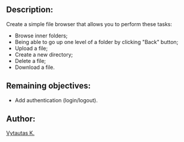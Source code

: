 ## Description:

Create a simple file browser that allows you to perform these tasks:

- Browse inner folders;
- Being able to go up one level of a folder by clicking "Back" button;
- Upload a file;
- Create a new directory;
- Delete a file;
- Download a file.

## Remaining objectives:

- Add authentication (login/logout).

## Author:

[Vytautas K.](https://github.com/VytautasKaz)

